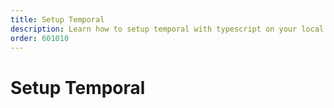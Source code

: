 ```yaml
---
title: Setup Temporal
description: Learn how to setup temporal with typescript on your local machine.
order: 601010
---
```


# Setup Temporal

